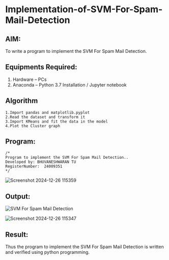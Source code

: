# Implementation-of-SVM-For-Spam-Mail-Detection

## AIM:
To write a program to implement the SVM For Spam Mail Detection.

## Equipments Required:
1. Hardware – PCs
2. Anaconda – Python 3.7 Installation / Jupyter notebook

## Algorithm
    1.Import pandas and matplotlib.pyplot
    2.Read the dataset and transform it
    3.Import KMeans and fit the data in the model
    4.Plot the Cluster graph

## Program:
```
/*
Program to implement the SVM For Spam Mail Detection..
Developed by: BHUVANESHWARAN TU
RegisterNumber:  24009351
*/
```
![Screenshot 2024-12-26 115359](https://github.com/user-attachments/assets/b3161a02-a350-45bf-90a4-cace881bf8dd)

## Output:
![SVM For Spam Mail Detection](sam.png)

![Screenshot 2024-12-26 115347](https://github.com/user-attachments/assets/1976ce3e-0b35-44cf-919a-8a164f69ec89)

## Result:
Thus the program to implement the SVM For Spam Mail Detection is written and verified using python programming.
